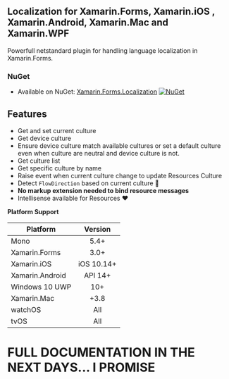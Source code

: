 ## Localization for Xamarin.Forms, Xamarin.iOS , Xamarin.Android, Xamarin.Mac and Xamarin.WPF
Powerfull netstandard plugin for handling language localization in Xamarin.Forms.

### NuGet
* Available on NuGet: [Xamarin.Forms.Localization](https://www.nuget.org/packages/Xamarin.Forms.Localization) [![NuGet](https://img.shields.io/nuget/v/Xamarin.Forms.Localization.svg?label=NuGet)](https://www.nuget.org/packages/Xamarin.Forms.Localization/1.0.0)

## Features

- Get and set current culture
- Get device culture
- Ensure device culture match available cultures or set a default culture even when culture are neutral and device culture is not.
- Get culture list
- Get specific culture by name
- Raise event when current culture change to update Resources Culture
- Detect `FlowDirection` based on current culture :gift:
- **No markup extension needed to bind resource messages**
- Intellisense available for Resources :heart:

**Platform Support**

|Platform|Version|
| ------------------- | :------------------: |
|Mono| 5.4+|
|Xamarin.Forms| 3.0+|
|Xamarin.iOS|iOS 10.14+|
|Xamarin.Android|API 14+|
|Windows 10 UWP|10+|
|Xamarin.Mac|+3.8|
|watchOS|All|
|tvOS|All|

# FULL DOCUMENTATION IN THE NEXT DAYS... I PROMISE
